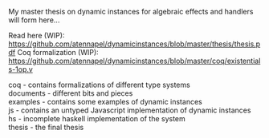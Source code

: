 My master thesis on dynamic instances for algebraic effects and handlers will form here...

Read here (WIP): https://github.com/atennapel/dynamicinstances/blob/master/thesis/thesis.pdf
Coq formalization (WIP): https://github.com/atennapel/dynamicinstances/blob/master/coq/existentials-1op.v

coq - contains formalizations of different type systems <br/>
documents - different bits and pieces <br/>
examples - contains some examples of dynamic instances <br/>
js - contains an untyped Javascript implementation of dynamic instances <br/>
hs - incomplete haskell implementation of the system <br/>
thesis - the final thesis <br/>

